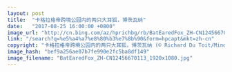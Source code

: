 ```yaml
---
layout: post
title:  "卡格拉格帝跨境公园内的两只大耳狐，博茨瓦纳"
date:   "2017-08-25 16:00:00 +0800"
image_url: "http://cn.bing.com/az/hprichbg/rb/BatEaredFox_ZH-CN12456670113_1920x1080.jpg"
link: "/search?q=%e5%a4%a7%e8%80%b3%e7%8b%90&form=hpcapt&mkt=zh-cn"
copyright: "卡格拉格帝跨境公园内的两只大耳狐，博茨瓦纳 (© Richard Du Toit/Minden Pictures)"
image_hash: "bef9a256ae07b7fe990e2fc5ba8df149"
image_filename: "BatEaredFox_ZH-CN12456670113_1920x1080.jpg"
---
```

